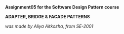 **Assignment05 for the Software Design Pattern course**

__ADAPTER, BRIDGE & FACADE PATTERNS__

_was made by Aliya Aitkozha, from SE-2001_
